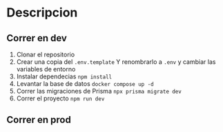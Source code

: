 # Descripcion

## Correr en dev

1. Clonar el repositorio
2. Crear una copia del `.env.template` Y renombrarlo a `.env` y cambiar las variables de entorno
3. Instalar dependecias `npm install`
4. Levantar la base de datos `docker compose up -d`
5. Correr las migraciones de Prisma `npx prisma migrate dev`
6. Correr el proyecto `npm run dev`

## Correr en prod
